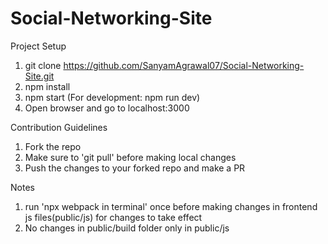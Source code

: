 # Social-Networking-Site

Project Setup

1) git clone https://github.com/SanyamAgrawal07/Social-Networking-Site.git
2) npm install
3) npm start (For development: npm run dev)
4) Open browser and go to localhost:3000

Contribution Guidelines

1) Fork the repo
2) Make sure to 'git pull' before making local changes
3) Push the changes to your forked repo and make a PR

Notes

1) run 'npx webpack in terminal' once before making changes in frontend js files(public/js) for changes to take effect
2) No changes in public/build folder only in public/js